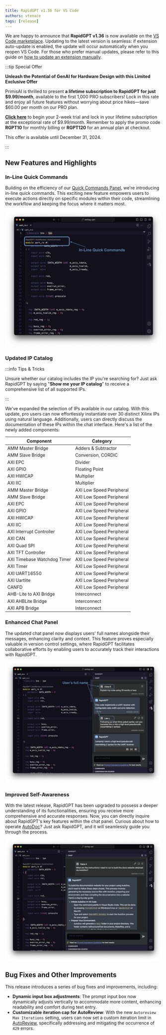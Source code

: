 ```yaml
---
title: RapidGPT v1.36 for VS Code
authors: vtenace
tags: [release]
---
```


<!-- truncate -->

We are happy to announce that **RapidGPT v1.36** is now available on the [VS Code marketplace](https://marketplace.visualstudio.com/items?itemName=PrimisAI.rapidgpt). Updating to the latest version is seamless: if extension auto-update is enabled, the update will occur automatically when you reopen VS Code. For those who prefer manual updates, please refer to this guide on [how to update an extension manually](https://code.visualstudio.com/docs/editor/extension-marketplace#_update-an-extension-manually).

:::tip Special Offer

**Unleash the Potential of GenAI for Hardware Design with this Limited Exclusive Offer**

PrimisAI is thrilled to present **a lifetime subscription to RapidGPT for just $9.99/month**, available to the first 1,000 PRO subscribers! Lock in this rate and enjoy all future features without worrying about price hikes&mdash;save $60.00 per month on our PRO plan.

[**Click here**](https://getrapidgpt.primis.ai/) to begin your 2-week trial and lock in your lifetime subscription at the exceptional rate of $9.99/month. Remember to apply the promo code **RGPT10** for monthly billing or **RGPT120** for an annual plan at checkout.

This offer is available until December 31, 2024.

:::

## New Features and Highlights

### In-Line Quick Commands

Building on the efficiency of our [Quick Commands Panel](/blog/2024/02/06/rapidgpt-vscode-v1.35), we're introducing in-line quick commands. This exciting new feature empowers users to execute actions directly on specific modules within their code, streamlining the workflow and keeping the focus where it matters most.

![](./img/in-line-quick-commands.png)


### Updated IP Catalog

:::info Tips & Tricks

Unsure whether our catalog includes the IP you're searching for? Just ask RapidGPT by saying "**Show me your IP catalog**" to receive a comprehensive list of all supported IPs.

:::

We've expanded the selection of IPs available in our catalog. With this update, pro users can now effortlessly instantiate over 30 distinct Xilinx IPs using natural language. Additionally, users can directly discuss the documentation of these IPs within the chat interface. Here's a list of the newly added components:

| Component                      | Category                 |
|--------------------------------|--------------------------|
| AMM Master Bridge              | Adders & Subtractor      |
| AMM Slave Bridge               | Conversion, CORDIC       |
| AXI EPC                        | Divider                  |
| AXI GPIO                       | Floating Point           |
| AXI HWICAP                     | Multiplier               |
| AXI IIC                        | Multiplier               |
| AMM Master Bridge              | AXI Low Speed Peripheral |
| AMM Slave Bridge               | AXI Low Speed Peripheral |
| AXI EPC                        | AXI Low Speed Peripheral |
| AXI GPIO                       | AXI Low Speed Peripheral |
| AXI HWICAP                     | AXI Low Speed Peripheral |
| AXI IIC                        | AXI Low Speed Peripheral |
| AXI Interrupt Controller       | AXI Low Speed Peripheral |
| AXI CAN                        | AXI Low Speed Peripheral |
| AXI Quad SPI                   | AXI Low Speed Peripheral |
| AXI TFT Controller             | AXI Low Speed Peripheral |
| AXI Timebase Watchdog Timer    | AXI Low Speed Peripheral |
| AXI Timer                      | AXI Low Speed Peripheral |
| AXI UART16550                  | AXI Low Speed Peripheral |
| AXI Uartlite                   | AXI Low Speed Peripheral |
| CANFD                          | AXI Low Speed Peripheral |
| AHB-Lite to AXI Bridge         | Interconnect             |
| AXI AHBLite Bridge             | Interconnect             |
| AXI APB Bridge                 | Interconnect             |

### Enhanced Chat Panel

The updated chat panel now displays users' full names alongside their messages, enhancing clarity and context. This feature proves especially valuable in version control settings, where RapidGPT facilitates collaborative efforts by enabling users to accurately track their interactions with RapidGPT.

![](./img/chat-full-name.png)

### Improved Self-Awareness

With the latest release, RapidGPT has been upgraded to possess a deeper understanding of its functionalities, ensuring you receive more comprehensive and accurate responses. Now, you can directly inquire about RapidGPT's key features within the chat panel. Curious about how to operate [AutoDoc](/docs/user-guide/rapidgpt-vscode/autodoc)? Just ask RapidGPT, and it will seamlessly guide you through the process.

![](./img/autodoc-explanation-example.png)

## Bug Fixes and Other Improvements

This release introduces a series of bug fixes and improvements, including:

- **Dynamic input box adjustments**: The prompt input box now dynamically adjusts vertically to accommodate more content, enhancing readability and comfort during text entry.
- **Customizable iteration cap for AutoReview**: With the new `Autoreview Max Iterations` setting, users can now set a custom iteration limit in [AutoReview](/docs/user-guide/rapidgpt-vscode/autoreview), specifically addressing and mitigating the occurrence of `429` errors.